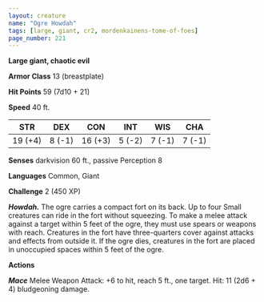 ```yaml
---
layout: creature
name: "Ogre Howdah"
tags: [large, giant, cr2, mordenkainens-tome-of-foes]
page_number: 221
---
```


**Large giant, chaotic evil**

**Armor Class** 13 (breastplate)

**Hit Points** 59  (7d10 + 21)

**Speed** 40 ft.

|   STR   |   DEX   |   CON   |   INT   |   WIS   |   CHA   |
|:-------:|:-------:|:-------:|:-------:|:-------:|:-------:|
| 19 (+4) | 8 (-1) | 16 (+3) | 5 (-2) | 7 (-1) | 7 (-1) |

**Senses** darkvision 60 ft., passive Perception 8

**Languages** Common, Giant

**Challenge** 2 (450 XP)

***Howdah.*** The ogre carries a compact fort on its back. Up to four Small creatures can ride in the fort without squeezing. To make a melee attack against a target within 5 feet of the ogre, they must use spears or weapons with reach. Creatures in the fort have three-quarters cover against attacks and effects from outside it. If the ogre dies, creatures in the fort are placed in unoccupied spaces within 5 feet of the ogre.

**Actions**

***Mace*** Melee Weapon Attack: +6 to hit, reach 5 ft., one target. Hit: 11 (2d6 + 4) bludgeoning damage.